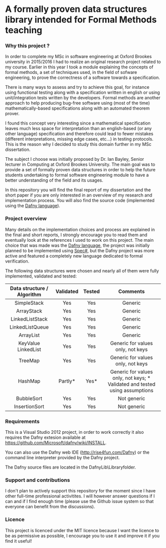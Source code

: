 # A formally proven data structures library intended for Formal Methods teaching

### Why this project ?

In order to complete my MSc in software engineering at Oxford Brookes university in 2015/2016 I had to realize an original research project related to my course. Earlier in this year I took a module explaining the concepts of formal methods, a set of techniques used, in the field of sofware engineering, to prove the correctness of a software towards a specification.

There is many ways to assess and try to achieve this goal, for instance using functional testing along with a specification written in english or using unit/integration tests written by the developers. Formal methods are another approach to help producing bug-free software using (most of the time) mathematically-based specifications along with an automated theorem prover. 

I found this concept very interesting since a mathematical specification leaves much less space for interpretation than an english-based (or any other language) specification and therefore could lead to fewer mistakes (different interpretations, missing edge cases, etc...) in testing protocols. This is the reason why I decided to study this domain further in my MSc dissertation.

The subject I choose was initially proposed by Dr. Ian Bayley, Senior lecturer in Computing at Oxford Brookes University. The main goal was to provide a set of formally proven data structures in order to help the future students undertaking to formal software engineering module to have a better understanding of the field and its usages.

In this repository you will find the final report of my dissertation and the short paper if you are only interested in an overview of my research and implementation process. You will also find the source code (implemented using the [Dafny language](https://github.com/Microsoft/dafny)). 

### Project overview

Many details on the implementation choices and process are explained in the final and short reports, I strongly encourage you to read them and eventually look at the references I used to work on this project. The main choice that was made was the [Dafny language](https://github.com/Microsoft/dafny), the project was initially planned to be implemented using [Spec#](https://specsharp.codeplex.com/), but the Dafny project was more active and featured a completely new language dedicated to formal verification.

The following data structures were chosen and nearly all of them were fully implemented, validated and tested:

| Data structure / Algorithm | Validated | Tested | Comments |
|:---------------------:|:---------:|:-----:|:-----------------------------------------------------------------------------:|
|	SimpleStack			| Yes 		| Yes 	| Generic |
|	ArrayStack			| Yes 		| Yes 	| Generic |
|	LinkedListStack		| Yes 		| Yes 	| Generic |
|	LinkedListQueue		| Yes 		| Yes 	| Generic	|
|	ArrayList 			| Yes 		| Yes 	| Generic |
|	KeyValue LinkedList | Yes 		| Yes 	| Generic for values only, not keys |
|	TreeMap				| Yes 		| Yes 	| Generic for values only, not keys |
|	HashMap				| Partly* 	| Yes* 	| Generic for values only, not keys; * Validated and tested using assumptions	|
|	BubbleSort			| Yes 		| Yes 	| Not generic |	
|	InsertionSort		| Yes 		| Yes 	| Not generic |	

### Requirements

This is a Visual Studio 2012 project, in order to work correctly it also requires the Dafny extesion available at https://github.com/Microsoft/dafny/wiki/INSTALL.

You can also use the Dafny web IDE (http://rise4fun.com/Dafny) or the command line interpreter provided by the Dafny project.

The Dafny source files are located in the DafnyLib\Libraryfolder.

### Support and contributions

I don't plan to actively support this repository for the moment since I have other full-time professional activitites. I will however answer questions if I can and if I find enough time (please use the Github issue system so that everyone can benefit from the discussions).

### Licence

This project is licenced under the MIT licence because I want the licence to be as permissive as possible, I encourage you to use it and improve it if you find it useful!
